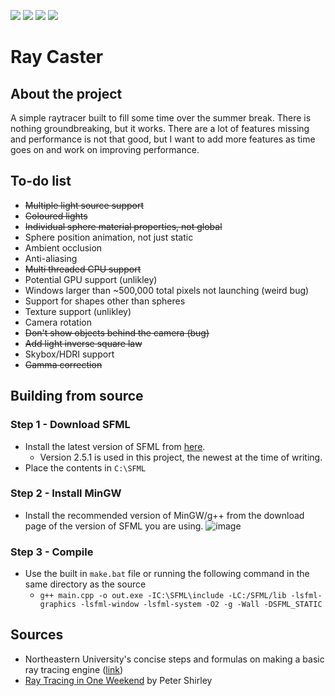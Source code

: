 <img src="https://img.shields.io/github/repo-size/Will1162/Ray-Caster"/> <img src="https://img.shields.io/tokei/lines/github/Will1162/Ray-Caster"/> <img src="https://img.shields.io/github/downloads/Will1162/Ray-Caster/total"/> <img src="https://img.shields.io/github/last-commit/Will1162/Ray-Caster"/>

# Ray Caster
	
## About the project

A simple raytracer built to fill some time over the summer break. There is nothing groundbreaking, but it works.
There are a lot of features missing and performance is not that good, but I want to add more features as time goes on and work on improving performance.

## To-do list

- ~~Multiple light source support~~
- ~~Coloured lights~~
- ~~Individual sphere material properties, not global~~
- Sphere position animation, not just static
- Ambient occlusion
- Anti-aliasing
- ~~Multi threaded CPU support~~
- Potential GPU support (unlikley)
- Windows larger than ~500,000 total pixels not launching (weird bug)
- Support for shapes other than spheres
- Texture support (unlikley)
- Camera rotation
- ~~Don't show objects behind the camera (bug)~~
- ~~Add light inverse square law~~
- Skybox/HDRI support
- ~~Gamma correction~~

## Building from source

### Step 1 - Download SFML

- Install the latest version of SFML from [here](https://www.sfml-dev.org/download.php).
	- Version 2.5.1 is used in this project, the newest at the time of writing.
- Place the contents in `C:\SFML`

### Step 2 - Install MinGW

- Install the recommended version of MinGW/g++ from the download page of the version of SFML you are using.
![image](https://user-images.githubusercontent.com/39223201/188864875-3a92ec8f-da12-4eb8-a4ae-73a43a67f513.png)

### Step 3 - Compile

- Use the built in `make.bat` file or running the following command in the same directory as the source
	- `g++ main.cpp -o out.exe -IC:\SFML\include -LC:/SFML/lib -lsfml-graphics -lsfml-window -lsfml-system -O2 -g -Wall -DSFML_STATIC`
	
## Sources

- Northeastern University's concise steps and formulas on making a basic ray tracing engine ([link](https://www.ccs.neu.edu/home/fell/CS4300/Lectures/Ray-TracingFormulas.pdf))
- [Ray Tracing in One Weekend](https://raytracing.github.io/books/RayTracingInOneWeekend.html) by Peter Shirley
